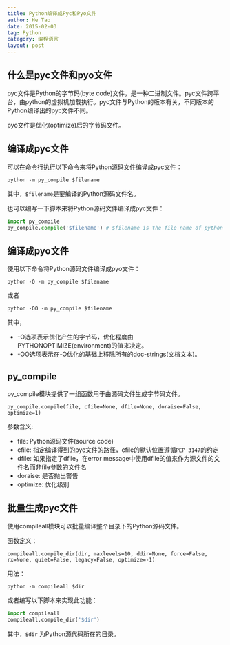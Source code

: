 ```yaml
---
title: Python编译成Pyc和Pyo文件
author: He Tao
date: 2015-02-03
tag: Python
category: 编程语言
layout: post
---
```


什么是pyc文件和pyo文件
----------------------

pyc文件是Python的字节码(byte code)文件，是一种二进制文件。pyc文件跨平台，由python的虚拟机加载执行。pyc文件与Python的版本有关，不同版本的Python编译出的pyc文件不同。

pyo文件是优化(optimize)后的字节码文件。

编译成pyc文件
-------------

可以在命令行执行以下命令来将Python源码文件编译成pyc文件：

    python -m py_compile $filename

其中，`$filename`是要编译的Python源码文件名。

也可以编写一下脚本来将Python源码文件编译成pyc文件：

<!--more-->

~~~python
import py_compile
py_compile.compile('$filename') # $filename is the file name of python source code.
~~~

编译成pyo文件
-------------

使用以下命令将Python源码文件编译成pyo文件：

    python -O -m py_compile $filename

或者

    python -OO -m py_compile $filename

其中，
+ -O选项表示优化产生的字节码，优化程度由PYTHONOPTIMIZE(environment)的值来决定。
+ -OO选项表示在-O优化的基础上移除所有的doc-strings(文档文本)。

py_compile
-----------

py_compile模块提供了一组函数用于由源码文件生成字节码文件。

    py_compile.compile(file, cfile=None, dfile=None, doraise=False, optimize=1)

参数含义:
+ file: Python源码文件(source code)
+ cfile: 指定编译得到的pyc文件的路径，cfile的默认位置遵循`PEP 3147`的约定
+ dfile: 如果指定了dfile，在error message中使用dfile的值来作为源文件的文件名而非file参数的文件名
+ doraise: 是否抛出警告
+ optimize: 优化级别

批量生成pyc文件
---------------

使用compileall模块可以批量编译整个目录下的Python源码文件。

函数定义：

    compileall.compile_dir(dir, maxlevels=10, ddir=None, force=False, rx=None, quiet=False, legacy=False, optimize=-1)

用法：

    python -m compileall $dir

或者编写以下脚本来实现此功能：

~~~python
import compileall
compileall.compile_dir('$dir')
~~~

其中，`$dir` 为Python源代码所在的目录。





